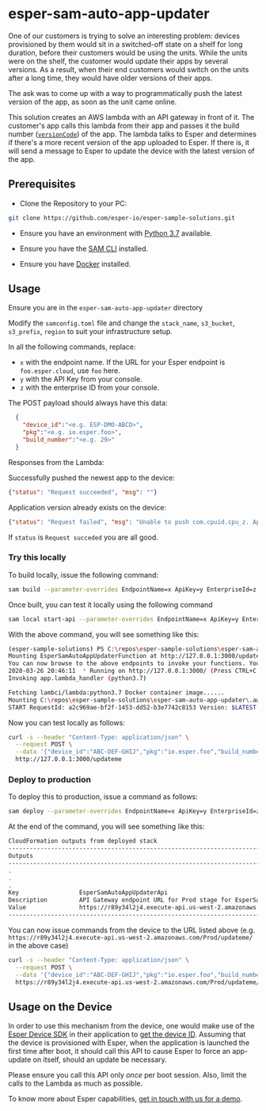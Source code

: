 # esper-sam-auto-app-updater

One of our customers is trying to solve an interesting problem: devices provisioned by them would sit in a switched-off state on a shelf for long duration, before their customers would be using the units. While the units were on the shelf, the customer would update their apps by several versions. As a result, when their end customers would switch on the units after a long time, they would have older versions of their apps.

The ask was to come up with a way to programmatically push the latest version of the app, as soon as the unit came online.

This solution creates an AWS lambda with an API gateway in front of it. The customer's app calls this lambda from their app and passes it the build number ([`versionCode`](https://developer.android.com/studio/publish/versioning)) of the app. The lambda talks to Esper and determines if there's a more recent version of the app uploaded to Esper. If there is, it will send a message to Esper to update the device with the latest version of the app.

## Prerequisites

* Clone the Repository to your PC:

```bash
git clone https://github.com/esper-io/esper-sample-solutions.git
```

* Ensure you have an environment with [Python 3.7](https://www.python.org/downloads/) available.

* Ensure you have the [SAM CLI](https://docs.aws.amazon.com/serverless-application-model/latest/developerguide/serverless-sam-cli-install.html) installed.

* Ensure you have [Docker](https://hub.docker.com/search/?type=edition&offering=community) installed.

## Usage

Ensure you are in the `esper-sam-auto-app-updater` directory

Modify the `samconfig.toml` file and change the `stack_name`, `s3_bucket`, `s3_prefix`, `region` to suit your infrastructure setup.

In all the following commands, replace:

* `x` with the endpoint name. If the URL for your Esper endpoint is `foo.esper.cloud`, use `foo` here.
* `y` with the API Key from your console.
* `z` with the enterprise ID from your console.

The POST payload should always have this data:

```json
  {
    "device_id":"<e.g. ESP-DMO-ABCD>",
    "pkg":"<e.g. io.esper.foo>",
    "build_number":"<e.g. 29>"
  }
```

Responses from the Lambda:

Successfully pushed the newest app to the device:
```json
{"status": "Request succeeded", "msg": ""}
```

Application version already exists on the device:
```json
{"status": "Request failed", "msg": "Unable to push com.cpuid.cpu_z. App already exists on device"}
```

If `status` is `Request succeded` you are all good.

### Try this locally

To build locally, issue the following command:

```bash
sam build --parameter-overrides EndpointName=x ApiKey=y EnterpriseId=z
```

Once built, you can test it locally using the following command

```bash
sam local start-api --parameter-overrides EndpointName=x ApiKey=y EnterpriseId=z
```

With the above command, you will see something like this:

```bash
(esper-sample-solutions) PS C:\repos\esper-sample-solutions\esper-sam-auto-app-updater> sam local start-api --parameter-overrides EndpointName=x ApiKey=y EnterpriseId=z
Mounting EsperSamAutoAppUpdaterFunction at http://127.0.0.1:3000/updateme [POST]
You can now browse to the above endpoints to invoke your functions. You do not need to restart/reload SAM CLI while working on your functions, changes will be reflected instantly/automatically. You only need to restart SAM CLI if you update your AWS SAM template
2020-03-26 20:46:11  * Running on http://127.0.0.1:3000/ (Press CTRL+C to quit)
Invoking app.lambda_handler (python3.7)

Fetching lambci/lambda:python3.7 Docker container image......
Mounting C:\repos\esper-sample-solutions\esper-sam-auto-app-updater\.aws-sam\build\EsperSamAutoAppUpdaterFunction as /var/task:ro,delegated inside runtime container
START RequestId: a2c969ae-bf2f-1453-dd52-b3e7742c8153 Version: $LATEST
```

Now you can test locally as follows:

```bash
curl -s --header "Content-Type: application/json" \
  --request POST \
  --data '{"device_id":"ABC-DEF-GHIJ","pkg":"io.esper.foo","build_number":"99"}' \
  http://127.0.0.1:3000/updateme
```

### Deploy to production

To deploy this to production, issue a command as follows:

```bash
sam deploy --parameter-overrides EndpointName=x ApiKey=y EnterpriseId=z
```

At the end of the command, you will see something like this:

```bash
CloudFormation outputs from deployed stack
------------------------------------------------------------------------------------------------------------------------------------------------------------------------------------------------------------------------------------------------------------------------------------------   
Outputs                                                                                                                                                                                                                                                                                      
------------------------------------------------------------------------------------------------------------------------------------------------------------------------------------------------------------------------------------------------------------------------------------------   
.
.
.
Key                 EsperSamAutoAppUpdaterApi
Description         API Gateway endpoint URL for Prod stage for EsperSamAutoAppUpdater function
Value               https://r89y34l2j4.execute-api.us-west-2.amazonaws.com/Prod/updateme/
-----------------------------------------------------------------------------------------------------------------------------------------------------------------------------------------------------------------------------------------------------------------
```

You can now issue commands from the device to the URL listed above (e.g. `https://r89y34l2j4.execute-api.us-west-2.amazonaws.com/Prod/updateme/` in the above case)

```bash
curl -s --header "Content-Type: application/json" \
  --request POST \
  --data '{"device_id":"ABC-DEF-GHIJ","pkg":"io.esper.foo","build_number":"99"}' \
  https://r89y34l2j4.execute-api.us-west-2.amazonaws.com/Prod/updateme/
```

## Usage on the Device

In order to use this mechanism from the device, one would make use of the [Esper Device SDK](https://docs.esper.io/home/devicesdk.html) in their application to [get the device ID](https://docs.esper.io/home/devicesdk.html#getting-device-info). Assuming that the device is provisioned with Esper, when the application is launched the first time after boot, it should call this API to cause Esper to force an app-update on itself, should an update be necessary.

Please ensure you call this API only *once* per boot session. Also, limit the calls to the Lambda as much as possible.

To know more about Esper capabilities, [get in touch with us for a demo](https://esper.io/book-demo?promo_name=demo-top&promo_id=demo-1&promo_creative=demo-1&promo_position=demo-top-right).